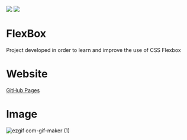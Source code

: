 <div>
  <p>
    <img src= "https://img.shields.io/badge/HTML-239120?style=for-the-badge&logo=html5&logoColor=white"/>
    <img src= "https://img.shields.io/badge/CSS-239120?&style=for-the-badge&logo=css3&logoColor=white"/>
  </p>
</div>

# FlexBox

Project developed in order to learn and improve the use of CSS Flexbox

# Website #

[GitHub Pages](https://joaostavares.github.io/FlexBlog/)

# Image #

![ezgif com-gif-maker (1)](https://user-images.githubusercontent.com/65142565/124378267-ec1d3e80-dc86-11eb-9c3f-3bd14ba29223.gif)
